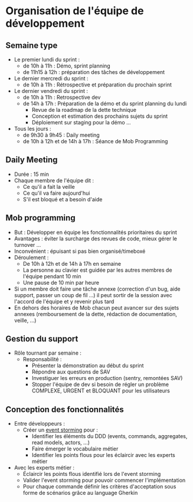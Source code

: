 # Organisation de l'équipe de développement

## Semaine type

- Le premier lundi du sprint :
  - de 10h à 11h : Démo, sprint planning
  - de 11h15 à 12h : préparation des tâches de développement
- Le dernier mercredi du sprint :
  - de 10h à 11h : Rétrospective et préparation du prochain sprint
- Le dernier vendredi du sprint :
  - de 10h à 11h : Retrospective dev
  - de 14h à 17h : Préparation de la démo et du sprint planning du lundi
    - Revue de la roadmap de la dette technique
    - Conception et estimation des prochains sujets du sprint
    - Déploiement sur staging pour la démo ...
- Tous les jours :
  - de 9h30 à 9h45 : Daily meeting
  - de 10h à 12h et de 14h à 17h : Séance de Mob Programming

## Daily Meeting

- Durée : 15 min
- Chaque membre de l'équipe dit :
  - Ce qu'il a fait la veille
  - Ce qu'il va faire aujourd'hui
  - S'il est bloqué et a besoin d'aide

## Mob programming

- But : Développer en équipe les fonctionnalités prioritaires du sprint
- Avantages : éviter la surcharge des revues de code, mieux gérer le turnover ...
- Inconvénient : épuisant si pas bien organisé/timeboxé
- Déroulement :
  - De 10h à 12h et de 14h à 17h en semaine
  - La personne au clavier est guidée par les autres membres de l'équipe pendant 10 min
  - Une pause de 10 min par heure
- Si un membre doit faire une tâche annexe (correction d'un bug, aide support, passer un coup de fil ...) il peut sortir de la session avec l'accord de l'équipe et y revenir plus tard
- En dehors des horaires de Mob chacun peut avancer sur des sujets annexes (remboursement de la dette, rédaction de documentation, veille, ...)

## Gestion du support

- Rôle tournant par semaine :
  - Responsabilité :
    - Présenter la démonstration au début du sprint
    - Répondre aux questions de SAV
    - Investiguer les erreurs en production (sentry, remontées SAV)
    - Stopper l'équipe de dev si besoin de régler un problème COMPLEXE, URGENT et BLOQUANT pour les utilisateurs

## Conception des fonctionnalités

- Entre développeurs :
  - Créer un [event storming](../event-stormings/event-storming.template.drawio.svg) pour :
    - Identifier les éléments du DDD (events, commands, aggregates, read models, actors, ...)
    - Faire émerger le vocabulaire métier
    - Identifier les points flous pour les éclaircir avec les experts métier
- Avec les experts métier :
  - Éclaircir les points flous identifié lors de l'event storming
  - Valider l'event storming pour pouvoir commencer l'implémentation
  - Pour chaque commande définir les critères d'acceptation sous forme de scénarios grâce au language Gherkin
